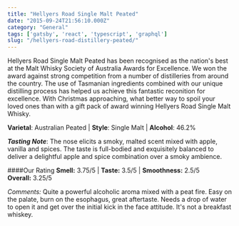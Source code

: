 ```yaml
---
title: "Hellyers Road Single Malt Peated"
date: "2015-09-24T21:56:10.000Z"
category: "General"
tags: ['gatsby', 'react', 'typescript', 'graphql']
slug: "/hellyers-road-distillery-peated/"
---
```

Hellyers Road Single Malt Peated has been recognised as the nation's best at the Malt Whisky Society of Australia Awards for Excellence. We won the award against strong competition from a number of distilleries from around the country.
The use of Tasmanian ingredients combined with our unique distilling process has helped us achieve this fantastic reconition for excellence.  With Christmas approaching,  what better way to spoil your loved ones than with a gift pack of award winning Hellyers Road Single Malt Whisky.

**Varietal**: Australian Peated | **Style**: Single Malt | **Alcohol**: 46.2%

***Tasting Note***:
The nose elicits a smoky, malted scent mixed with apple, vanilla and spices.  The taste is full-bodied and exquisitely balanced to deliver a delightful apple and spice combination over a smoky ambience.

####Our Rating
**Smell:** 3.75/5 | **Taste:** 3.5/5 | **Smoothness:** 2.5/5   
**Overall:** 3.25/5 

*Comments:* Quite a powerful alcoholic aroma mixed with a peat fire. Easy on the palate, burn on the esophagus, great aftertaste. Needs a drop of water to open it and get over the initial kick in the face attitude. It's not a breakfast whiskey. 
    